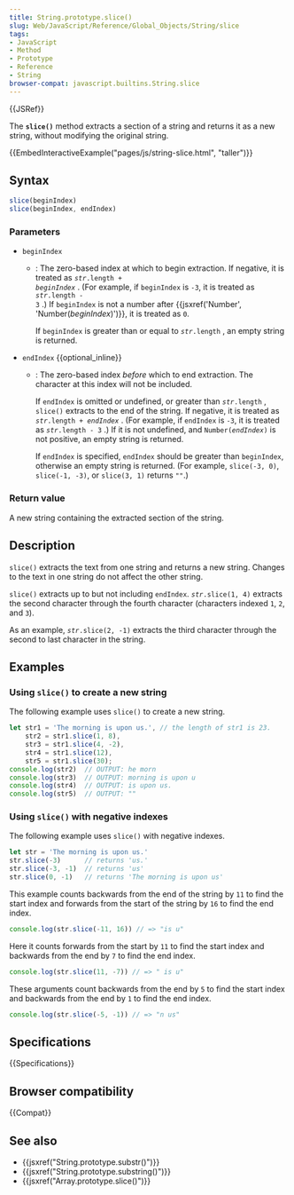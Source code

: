 ```yaml
---
title: String.prototype.slice()
slug: Web/JavaScript/Reference/Global_Objects/String/slice
tags:
- JavaScript
- Method
- Prototype
- Reference
- String
browser-compat: javascript.builtins.String.slice
---
```

{{JSRef}}

The **`slice()`** method extracts a section of a string and returns it as a new
string, without modifying the original string.

{{EmbedInteractiveExample("pages/js/string-slice.html", "taller")}}

## Syntax

```js
slice(beginIndex)
slice(beginIndex, endIndex)
```

### Parameters

- `beginIndex`

  - : The zero-based index at which to begin extraction. If negative, it is
    treated as <code><var>str</var>.length + <var>beginIndex</var></code> . (For
    example, if `beginIndex` is `-3`, it is treated as
    <code><var>str</var>.length - 3</code> .) If `beginIndex` is not a number
    after
    {{jsxref('Number', 'Number(<var>beginIndex</var>)')}}, it
    is treated as `0`.

    If `beginIndex` is greater than or equal to
    <code><var>str</var>.length</code> , an empty string is returned.

- `endIndex` {{optional_inline}}

  - : The zero-based index _before_ which to end extraction. The character at
    this index will not be included.

    If `endIndex` is omitted or undefined, or greater than
    <code><var>str</var>.length</code> , `slice()` extracts to the end of the
    string. If negative, it is treated as <code><var>str</var>.length +
    <var>endIndex</var></code> . (For example, if `endIndex` is `-3`, it is
    treated as <code><var>str</var>.length - 3</code> .) If it is not undefined,
    and <code>Number(<var>endIndex</var>)</code> is not positive, an empty
    string is returned.

    If `endIndex` is specified, `endIndex` should be greater than `beginIndex`,
    otherwise an empty string is returned. (For example, `slice(-3, 0)`,
    `slice(-1, -3)`, or `slice(3, 1)` returns `""`.)

### Return value

A new string containing the extracted section of the string.

## Description

`slice()` extracts the text from one string and returns a new string. Changes to
the text in one string do not affect the other string.

`slice()` extracts up to but not including `endIndex`.
<code><var>str</var>.slice(1, 4)</code> extracts the second character through
the fourth character (characters indexed `1`, `2`, and `3`).

As an example, <code><var>str</var>.slice(2, -1)</code> extracts the third
character through the second to last character in the string.

## Examples

### Using `slice()` to create a new string

The following example uses `slice()` to create a new string.

```js
let str1 = 'The morning is upon us.', // the length of str1 is 23.
    str2 = str1.slice(1, 8),
    str3 = str1.slice(4, -2),
    str4 = str1.slice(12),
    str5 = str1.slice(30);
console.log(str2)  // OUTPUT: he morn
console.log(str3)  // OUTPUT: morning is upon u
console.log(str4)  // OUTPUT: is upon us.
console.log(str5)  // OUTPUT: ""
```

### Using `slice()` with negative indexes

The following example uses `slice()` with negative indexes.

```js
let str = 'The morning is upon us.'
str.slice(-3)      // returns 'us.'
str.slice(-3, -1)  // returns 'us'
str.slice(0, -1)   // returns 'The morning is upon us'
```

This example counts backwards from the end of the string by `11` to find the
start index and forwards from the start of the string by `16` to find the end
index.

```js
console.log(str.slice(-11, 16)) // => "is u"
```

Here it counts forwards from the start by `11` to find the start index and
backwards from the end by `7` to find the end index.

```js
console.log(str.slice(11, -7)) // => " is u"
```

These arguments count backwards from the end by `5` to find the start index and
backwards from the end by `1` to find the end index.

```js
console.log(str.slice(-5, -1)) // => "n us"
```

## Specifications

{{Specifications}}

## Browser compatibility

{{Compat}}

## See also

- {{jsxref("String.prototype.substr()")}}
- {{jsxref("String.prototype.substring()")}}
- {{jsxref("Array.prototype.slice()")}}
